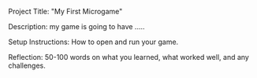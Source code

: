 Project Title: "My First Microgame" 

Description: my game is going to have ..... 

Setup Instructions: How to open and run your game. 

Reflection: 50-100 words on what you learned, what worked well, and any challenges. 
